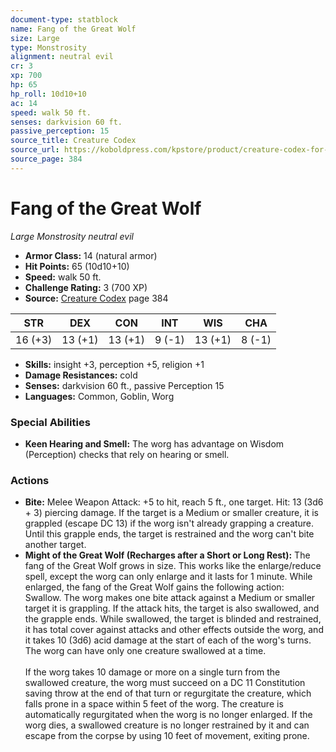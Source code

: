 ```yaml
---
document-type: statblock
name: Fang of the Great Wolf
size: Large
type: Monstrosity
alignment: neutral evil
cr: 3
xp: 700
hp: 65
hp_roll: 10d10+10
ac: 14
speed: walk 50 ft.
senses: darkvision 60 ft. 
passive_perception: 15
source_title: Creature Codex
source_url: https://koboldpress.com/kpstore/product/creature-codex-for-5th-edition-dnd
source_page: 384
---
```


# Fang of the Great Wolf

*Large* *Monstrosity* *neutral evil*

- **Armor Class:** 14 (natural armor)
- **Hit Points:** 65 (10d10+10)
- **Speed:** walk 50 ft.
- **Challenge Rating:** 3 (700 XP)
- **Source:** [Creature Codex](https://koboldpress.com/kpstore/product/creature-codex-for-5th-edition-dnd) page 384

| STR | DEX | CON | INT | WIS | CHA |
| --- | --- | --- | --- | --- | --- |
| 16 (+3) | 13 (+1) | 13 (+1) | 9 (-1) | 13 (+1) | 8 (-1) |

- **Skills:** insight +3, perception +5, religion +1
- **Damage Resistances:** cold
- **Senses:** darkvision 60 ft., passive Perception 15
- **Languages:** Common, Goblin, Worg

### Special Abilities

- **Keen Hearing and Smell:** The worg has advantage on Wisdom (Perception) checks that rely on hearing or smell.

### Actions

- **Bite:** Melee Weapon Attack: +5 to hit, reach 5 ft., one target. Hit: 13 (3d6 + 3) piercing damage. If the target is a Medium or smaller creature, it is grappled (escape DC 13) if the worg isn't already grapping a creature. Until this grapple ends, the target is restrained and the worg can't bite another target.
- **Might of the Great Wolf (Recharges after a Short or Long Rest):** The fang of the Great Wolf grows in size. This works like the enlarge/reduce spell, except the worg can only enlarge and it lasts for 1 minute. While enlarged, the fang of the Great Wolf gains the following action:<br>Swallow. The worg makes one bite attack against a Medium or smaller target it is grappling. If the attack hits, the target is also swallowed, and the grapple ends. While swallowed, the target is blinded and restrained, it has total cover against attacks and other effects outside the worg, and it takes 10 (3d6) acid damage at the start of each of the worg's turns. The worg can have only one creature swallowed at a time. <br><br>If the worg takes 10 damage or more on a single turn from the swallowed creature, the worg must succeed on a DC 11 Constitution saving throw at the end of that turn or regurgitate the creature, which falls prone in a space within 5 feet of the worg. The creature is automatically regurgitated when the worg is no longer enlarged. If the worg dies, a swallowed creature is no longer restrained by it and can escape from the corpse by using 10 feet of movement, exiting prone.
